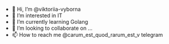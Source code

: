 - 👋 Hi, I’m @viktoriia-vyborna
- 👀 I’m interested in IT
- 🌱 I’m currently learning Golang
- 💞️ I’m looking to collaborate on ...
- 📫 How to reach me @carum_est_quod_rarum_est_v telegram

<!---
viktoriia-vyborna/viktoriia-vyborna is a ✨ special ✨ repository because its `README.md` (this file) appears on your GitHub profile.
You can click the Preview link to take a look at your changes.
--->
